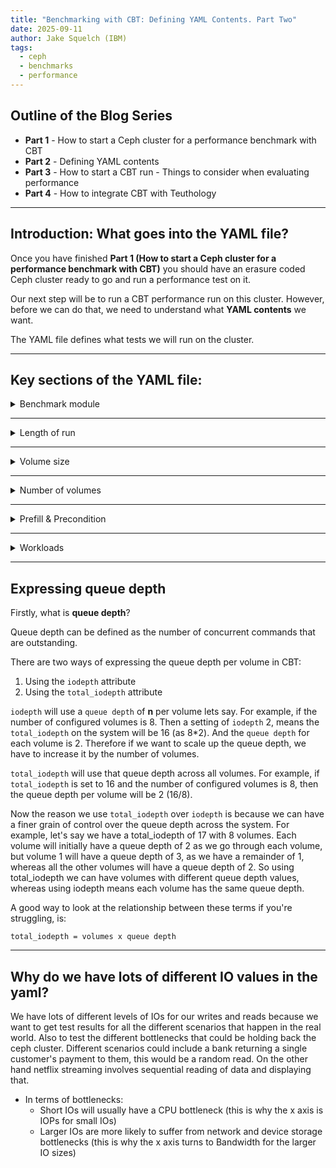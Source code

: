 ```yaml
---
title: "Benchmarking with CBT: Defining YAML Contents. Part Two"
date: 2025-09-11
author: Jake Squelch (IBM)
tags:
  - ceph
  - benchmarks
  - performance
---
```


## Outline of the Blog Series  

- **Part 1** - How to start a Ceph cluster for a performance benchmark with CBT  
- **Part 2** - Defining YAML contents  
- **Part 3** - How to start a CBT run - Things to consider when evaluating performance  
- **Part 4** - How to integrate CBT with Teuthology  

---

## Introduction: What goes into the YAML file?  

Once you have finished **Part 1 (How to start a Ceph cluster for a performance benchmark with CBT)** you should have an erasure coded Ceph cluster ready to go and run a performance test on it.  

Our next step will be to run a CBT performance run on this cluster. However, before we can do that, we need to understand what **YAML contents** we want.  

The YAML file defines what tests we will run on the cluster.  

---

## Key sections of the YAML file:  

<details>
<summary>Benchmark module</summary> 

In our example, we will be using **librbdfio**.  

Example:

```yaml
benchmarks:
  librbdfio:
    rbdname: "cbt-librbdfio"
    <insert details here>
```
</details>

---

<details>
<summary>Length of run</summary> 

We configure a **ramp** and a **time** for each test:  

- **Ramp** → warmup period where no data is collected.  
- **Time** → duration for which each test will run and collect results.  

Example: 

```yaml
  librbdfio:
    time: 90
    ramp: 30
```
</details>

---

<details>
<summary>Volume size</summary>

This is the amount of data used to prefill each volume.  

- Ideally, this should match the volume size created in **Part 1** when setting up the EC profile.  
- If this value is lower, then only that amount of data will be written.  

Example:

```yaml
  librbdfio:
    vol_size: 52500
```
</details>

---

<details>
<summary>Number of volumes</summary>

This is the same number of volumes you defined in **Part 1**.  

Example:
```yaml
  librbdfio:
    volumes_per_client: [8]
```
</details>

---

<details>
<summary>Prefill & Precondition </summary> 

- **Prefill** → filling all volumes with sequential writes.  
- **Precondition** → adding random writes to simulate real-world workloads.

Example:

```yaml
  librbdfio:
    prefill:
      blocksize: '64k'
      numjobs: 1

    workloads:
      precondition:
        jobname: 'precond1rw'
        mode: 'randwrite'
        time: 600
        op_size: 65536
        numjobs: [ 1 ]
        total_iodepth: [ 16 ]
        monitor: False
```
</details>  

---

<details>
<summary>Workloads</summary>

Example:  

```yaml
librbdfio:
  workloads:
    Seq32kwrite:
      jobname: 'seqwrite'
      mode: 'write'
      op_size: 32768
      numjobs: [ 1 ]
      total_iodepth: [ 2, 4, 8, 16, 32, 64, 128, 256, 512, 768 ]
```
The above is an example of a 32k sequential write, we configure different levels of total_iodepth.
</details>

---

## Expressing queue depth

Firstly, what is **queue depth**?

Queue depth can be defined as the number of concurrent commands that are outstanding.

There are two ways of expressing the queue depth per volume in CBT:
1. Using the `iodepth` attribute
2. Using the `total_iodepth` attribute

`iodepth` will use a `queue depth` of **n** per volume lets say. For example, if the number of configured volumes is 8. Then a setting of `iodepth` 2, means the `total_iodepth` on the system will be 16 (as 8*2). And the `queue depth` for each volume is 2. Therefore if we want to scale up the queue depth, we have to increase it by the number of volumes. 

`total_iodepth` will use that queue depth across all volumes. For example, if `total_iodepth` is set to 16 and the number of configured volumes is 8, then the queue depth per volume will be 2 (16/8). 

Now the reason we use `total_iodepth` over `iodepth` is because we can have a finer grain of control over the queue depth across the system. For example, let's say we have a total_iodepth of 17 with 8 volumes. Each volume will initially have a queue depth of 2 as we go through each volume, but volume 1 will have a queue depth of 3, as we have a remainder of 1, whereas all the other volumes will have a queue depth of 2. So using total_iodepth we can have volumes with different queue depth values, whereas using iodepth means each volume has the same queue depth.

A good way to look at the relationship between these terms if you're struggling, is:

`total_iodepth = volumes x queue depth`

---

## Why do we have lots of different IO values in the yaml?

We have lots of different levels of IOs for our writes and reads because we want to get test results for all the different scenarios that happen in the real world. Also to test the different bottlenecks that could be holding back the ceph cluster. Different scenarios could include a bank returning a single customer's payment to them, this would be a random read. On the other hand netflix streaming involves sequential reading of data and displaying that. 
- In terms of bottlenecks:
   - Short IOs will usually have a CPU bottleneck (this is why the x axis is IOPs for small IOs)
   - Larger IOs are more likely to suffer from network and device storage bottlenecks (this is why the x axis turns to Bandwidth for the larger IO sizes)
